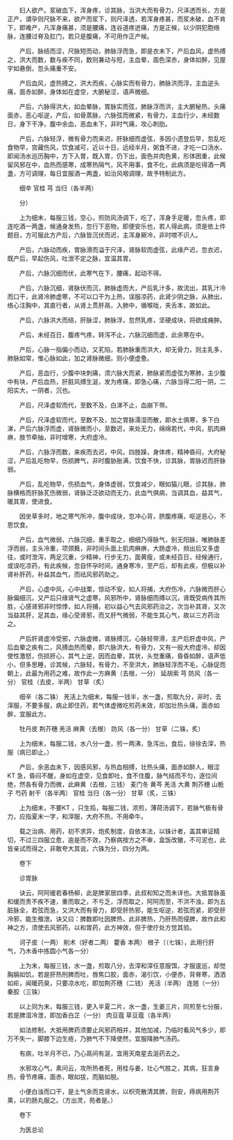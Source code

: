 <!-- { "loadSidebar": true } -->
　　妇人欲产。浆破血下，浑身疼，诊其脉，当洪大而有骨力，尺泽透而长，方是正产，谓孕则尺脉不来，欲产而浆下，则尺泽透，若浑身疼甚，而浆未破，血不肯下，即难产，凡浑身痛甚，须是腰痛，连谷道疼迸痛，方是正候，以少阴犯胞络脉，连腰过脊及肛门，若只是腹痛，不可用作正产候。

　　产后，脉结而涩，尺脉短而动，肺脉浮而急，即是衣未下，产后血风，虚热搏之，洪大而数，数与疾不同，数则兼动与短，主血晕，面色深赤，身体如醉，见屋宇如悬倒，忽头痛重不安。

　　产后血风，虚热搏之，洪大而疾，心脉实而有骨力，肺脉洪而浮，主血逆头痛，面赤如醉，身体如在虚空，大腑秘涩，语声微细。

　　产后，六脉得洪大，如血晕脉，胃脉实而弦，肺脉浮而洪，主大腑秘热，头痛面赤，恶心呕逆，产后，如骨蒸脉，六脉弦而微紧，有骨力，主血行少，未经数日，身下干净，腹中余血，恶血未下，非时气痛，攻心刺肋。

　　产后，六脉轻浮，微有骨力而来迟，肝脉细而虚弦，多因小遗登后早，忽乱吃食物早，宫藏伤风，饮食减可，近以十日，远经半月，粥食不进，才吃一口汤水，即闻汤水巡历胸中，方下入胃，既入胃，仍下出，面色并肉色黄，形体困重，此候留风邪在中，血热而感寒，成寒热隔气，风不用事，食不化，此病须是吃得酒一两盏，方可调理，每日宜服酒一两盏，如治风咽调理，故予特制此方。

　　细辛 官桂 芎 当归（各半两）

　　分）

　　上为细末，每服三钱，空心，煎防风汤调下，吃了，浑身手足暖，忽头疼，即连吃酒一两盏，候通身发热，忽行下恶物，即便安乐也，若人得此病，须是依上件题目，方可服此方产后，六脉皆沉伏而迟，主浑身厥冷，非时噤不识人。

　　产后，六脉动而疾，胃脉滑而溢于尺泽，肾脉软而虚弦，此缘产迟，忽衣迟，既产后，早起伤风，吐泄不定之脉，宜温其胃。

　　产后，六脉沉细而伏，此寒气在下，腰痛，起动不得。

　　产后，六脉沉细，肾脉伏而沉，肺脉虚而大，产后乳汁多，故流出，其乳汁冷而口干，此肾冷肺虚寒，不可以口干为上热，误服凉药，此肾少阴之脉，从肺出，络心注胸中，其直行者，从肾上贯肝鬲，入肺中，循喉咙，夹舌本，故如此。

　　产后，六脉洪大而结，肝脉涩，肺脉浮，忽然乳疼，坚硬成块，将欲成痈肿。

　　产后，未经百日，腹疼气疼，转泻不止，六脉沉细而虚，此余寒在中。

　　产后，心脉一指偏小而动，又芤陷，若肺脉重而洪大，却无骨力，则主乳多，肺脉如常，惟心脉如此，加之肾脉微细，则小便虚惫。

　　产后，恶血行，少腹中块刺痛，须六脉大而紧，肺脉紧而虚弦为寒肺，主少腹中有块，产后血热，肝脏风搏生涎，发为疼痛，即急心痛，六脉当得二阳一阴，二阳实大，一阴者，沉也。

　　产后，尺泽虚软而代，至数不及，白涕不止，血崩下带。

　　产后，尺泽虚软而代，至数不及，加之胃脉濡湿而散，即水土俱寒，多下白涕，产后六脉浮而虚，肾脉微而小，至数迟，来处无力，绵绵若代，中风，肌肉麻痹，肢节牵抽，非时增寒，大府虚冷。

　　产后，六脉浮而数，来疾而去迟，中风，四肢躁，身体疼，精神昏闷，大府秘涩，产后乱吃物早，伤损脾气，非时腹胁胀满，饮食不快，诊其脉，胃脉迟而肝脉弱。

　　产后，乱吃物早，伤损血气，身体虚弱，饮食减少，眼如猫儿眼，诊其脉，肺脉横格而肝脉芤伤微弱，肾脉泛泛欲动而无力，此血气俱病，当调其血，益其气，暖其胃，使进食。

　　因坐草多时，地之寒气所冲，腹中成块，忽冲心背，脐腹疼痛，呕逆恶心，不思饮食。

　　产后，血气微弱，六脉沉细，重手取之，细细乃得脉气，别无阳脉，唯肺脉差浮而弱，主头冷重，项颈蕤，非时间头面上肌肉麻痹，大肠虚冷，频出后又多虚往，或时泄泻，两足沉重，少精神，行步无力，面黄瘦，或未经百日，经候通行，或误吃凉药，有此疾候，忽自怀孕时间，通身寒冷，至产后，却有此疾，但极以补肾补肝药，补益其血气，而祛风邪药助之。

　　产后，心虚中风，心中战栗，惊动不安，如人将捕，大府伤冷，六脉微而肝心脉偏细沉，又产后只缘肾气之虚寒，风邪所中，肾脉细而搏以沉，肾既受病传其所胜，心感肾邪非时惊悸，如人将捕，初以益心气去风邪药治之，次当补其肾，又次当益其肝，足其血，缘心受肾邪，而又肝气微弱，不能生其心气，故以三方药治之。

　　产后肝肾虚冷受邪，六脉虚微，肾脉搏沉，心脉轻带滑，主产后肝虚中风，产后血晕之疾有二，风搏血热而晕，即六脉洪大，有骨力，又有一般大府虚冷，却因使性激怒，伤损肝心，其气上逆，因而血晕，其状，头觉重痛，昏昏如醉，语声低小，但多思睡，诊其候，六脉轻，有骨力，不至洪大，肺脉轻浮而不毛，心脉促而朝上，此最为用药之难，故作此一方麻黄（去根，一分） 延胡索 芎 防风（各一分） 官桂（去皮，半两） 甘草（炙）

　　细辛（各二铢） 羌活上为细末，每服一钱半，水一盏，煎取九分，非时，去滓服，不要多服，病止即住药，若气体虚微吃煎药未效，却加壮热头痛，面赤如醉，宜服此方。

　　牡丹皮 荆芥穗 羌活 麻黄（去根） 防风（各一分） 甘草（二铢，炙）

　　上为细末，每服二钱，水八分一盏，煎一两沸，急泻出，食后，徐徐去滓，热服（病已即止。）

　　产后，余恶血未下，因感风邪，与热血相搏，壮热头痛，面赤如醉人，眼涩KT 急，昏闷不醒，身如在虚空，见食即吐，食不住腹，脉气结而不匀，逐位间绝，然各有骨力而微，此麻黄（去根，三钱） 麦门冬 黄芩 羌活 大黄 荆芥穗 山栀子 芍药 射干（各半两） 官桂 当归（各一分） 甘草（炙，三铢）

　　上为细末，不要KT ，只生捣，每服二钱，浓煎，薄荷汤调下，若脉气极有骨力，应指夏末一字，和滓服，大府不热，不用牵牛。

　　载之治病、用药，初不求异，炮炙制度，自依本法，以铢计者，盖其审证精切，不过三四服立愈，逾是而不效，乃察病按方之不审，盒饭改辙，不可泥也，此皆亲试而得之，非敢夸大其说，六铢为分，四分为两。

　　卷下

　　诊胃脉

　　诀云，阿阿缓若春杨柳，此是脾家居四季，此叔和知之而未详也。大抵胃脉虽和缓而贵不疾不速，重而取之，不亏乏，浮而取之，阿阿而至，不洪不浊，即为五脏脉全，若弦而急，又洪大而有骨力，即受肝热邪，能生呕逆，若弦而紧，即受肝冷邪，能生飧泄。诀又曰：脾数即吐因脾热，此非脾热，乃肝热而侵脾，故作此和神之方，须使去风邪药，以和胃药，此方神效，但于使疗处方觉其验。

　　诃子皮（一两） 削术（好者二两） 藿香 本两） 根子〔（七铢），此用行肝气，乃木香中拣圆小气各一分）

　　上为末，每服三钱，水一盏，煎取八分，去滓和滓任意服饵，才服逡巡，却觉胸膈如饥，若是肝热刑脾而吐，唇焦口胶，面赤，渴引饮，小便赤，背脊寒，洒洒如疟，闻暖药臭，只要凉水吃，即加荆芥穗（二钱） 羌活（半两） 连翘（一分） 秦胶（三铢）

　　以上同为末，每服三钱，更入半夏二片，水一盏，生姜三片，同煎至七分服，若是脾湿冷泄，即加香白芷（一分） 肉豆蔻 草豆蔻（各半两）

　　如法修制，大抵用脾药须要止风邪药相并，其他加减，乃临时看风气多少，即万不失一，脚膝下边生疮，乃肺气不下降使然，宜服降肺气汤药。

　　有病，吐半月不已，乃心鬲间有涎，宜用天南星去涎药去之。

　　水邪攻心气，素问云，攻所热者死，用桂与姜，壮心气胜之，其病，狂言身热，骨节疼痛，面赤，眼如拔，而脑如脱。

　　小便白浊而口干，是土气余而克肾水，以枳壳散清其脾，则安，痔病用荆芥熏，以钓肠丸服之。（方出灵，苑者是。）

　　卷下

　　为医总论

